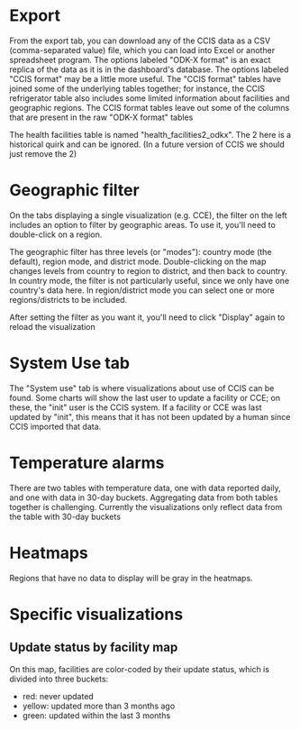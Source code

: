 # Export
From the export tab, you can download any of the CCIS data as a CSV (comma-separated value) file, which you can load into Excel or another spreadsheet program. The options labeled "ODK-X format" is an exact replica of the data as it is in the dashboard's database. The options labeled "CCIS format" may be a little more useful. The "CCIS format" tables have joined some of the underlying tables together; for instance, the CCIS refrigerator table also includes some limited information about facilities and geographic regions. The CCIS format tables leave out some of the columns that are present in the raw "ODK-X format" tables

The health facilities table is named "health_facilities2_odkx". The 2 here is a historical quirk and can be ignored. (In a future version of CCIS we should just remove the 2)

# Geographic filter
On the tabs displaying a single visualization (e.g. CCE), the filter on the left includes an option to filter by geographic areas. To use it, you'll need to double-click on a region.

The geographic filter has three levels (or "modes"): country mode (the default), region mode, and district mode. Double-clicking on the map changes levels from country to region to district, and then back to country.  In country mode, the filter is not particularly useful, since we only have one country's data here. In region/district mode you can select one or more regions/districts to be included. 

After setting the filter as you want it, you'll need to click "Display" again to reload the visualization

# System Use tab
The "System use" tab is where visualizations about use of CCIS can be found.
Some charts will show the last user to update a facility or CCE; on these, the "init" user is the CCIS system. If a facility or CCE was last updated by "init", this means that it has not been updated by a human since CCIS imported that data.

# Temperature alarms
There are two tables with temperature data, one with data reported daily, and one with data in 30-day buckets. Aggregating data from both tables together is challenging. Currently the visualizations only reflect data from the table with 30-day buckets

# Heatmaps
Regions that have no data to display will be gray in the heatmaps.

# Specific visualizations
## Update status by facility map
On this map, facilities are color-coded by their update status, which is divided into three buckets:
* red: never updated
* yellow: updated more than 3 months ago
* green: updated within the last 3 months
